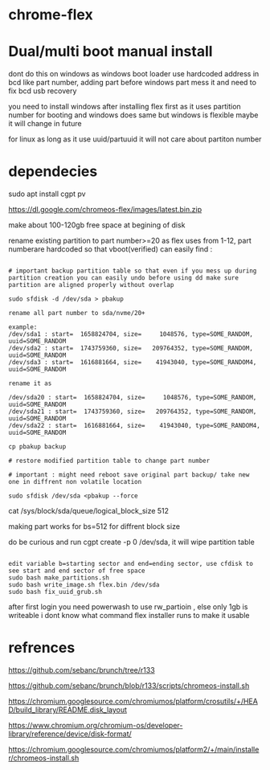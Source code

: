 # chrome-flex

# Dual/multi boot manual install 

dont do this on windows as windows boot loader use hardcoded address in bcd like part number, adding part before windows part mess it and need to fix bcd usb recovery  

you need to install windows after installing flex first as it uses partition number for booting and windows does same but windows is flexible maybe it will change in future 

for linux as long as it use uuid/partuuid it will not care about partiton number

# dependecies
sudo apt install cgpt pv

https://dl.google.com/chromeos-flex/images/latest.bin.zip

make about 100-120gb free space at begining of disk

rename existing partition to part number>=20 as flex uses from 1-12, part numberare hardcoded so that vboot(verified) can easily find : 
```

# important backup partition table so that even if you mess up during partition creation you can easily undo before using dd make sure partition are aligned properly without overlap

sudo sfdisk -d /dev/sda > pbakup

rename all part number to sda/nvme/20+

example:
/dev/sda1 : start=  1658824704, size=     1048576, type=SOME_RANDOM, uuid=SOME_RANDOM
/dev/sda2 : start=  1743759360, size=   209764352, type=SOME_RANDOM, uuid=SOME_RANDOM
/dev/sda3 : start=  1616881664, size=    41943040, type=SOME_RANDOM4, uuid=SOME_RANDOM

rename it as

/dev/sda20 : start=  1658824704, size=     1048576, type=SOME_RANDOM, uuid=SOME_RANDOM
/dev/sda21 : start=  1743759360, size=   209764352, type=SOME_RANDOM, uuid=SOME_RANDOM
/dev/sda22 : start=  1616881664, size=    41943040, type=SOME_RANDOM4, uuid=SOME_RANDOM

cp pbakup backup

# restore modified partition table to change part number

# important : might need reboot save original part backup/ take new one in diffrent non volatile location

sudo sfdisk /dev/sda <pbakup --force

```
 cat /sys/block/sda/queue/logical_block_size 
512  

 making part works for bs=512 
 for diffrent block size 

do be curious and  run cgpt create -p 0 /dev/sda, it will wipe partition table 
```

edit variable b=starting sector and end=ending sector, use cfdisk to see start and end sector of free space
sudo bash make_partitions.sh
sudo bash write_image.sh flex.bin /dev/sda
sudo bash fix_uuid_grub.sh
```

after first login you need powerwash to use rw_partioin ,  else only 1gb is writeable i dont know what command flex installer runs to make it usable 



  # refrences

 https://github.com/sebanc/brunch/tree/r133 

https://github.com/sebanc/brunch/blob/r133/scripts/chromeos-install.sh

https://chromium.googlesource.com/chromiumos/platform/crosutils/+/HEAD/build_library/README.disk_layout

https://www.chromium.org/chromium-os/developer-library/reference/device/disk-format/

https://chromium.googlesource.com/chromiumos/platform2/+/main/installer/chromeos-install.sh



 
 
